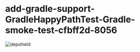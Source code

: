 # add-gradle-support-GradleHappyPathTest-Gradle-smoke-test-cfbff2d-8056

![depshield](https://cpeters1.dev.depshield.sonatype.org/badges/depshield-testing/add-gradle-support-GradleHappyPathTest-Gradle-smoke-test-cfbff2d-8056/depshield.svg)